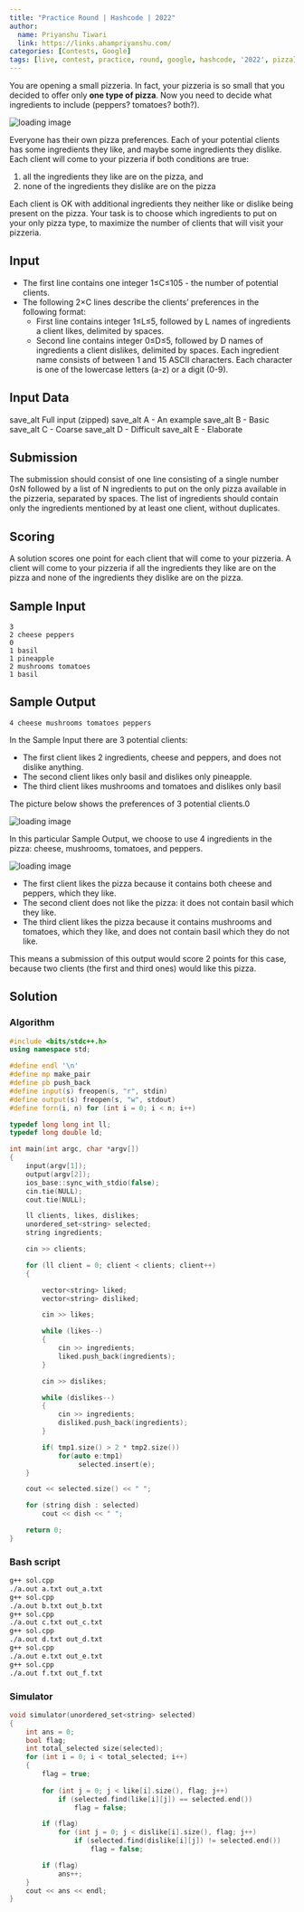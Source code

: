 ```yaml
---
title: "Practice Round | Hashcode | 2022"
author:
  name: Priyanshu Tiwari
  link: https://links.ahampriyanshu.com/
categories: [Contests, Google]
tags: [live, contest, practice, round, google, hashcode, '2022', pizza]
---
```


You are opening a small pizzeria. In fact, your pizzeria is so small that you decided to offer only **one type of pizza**. Now you need to decide what ingredients to include (peppers? tomatoes? both?).

![loading image](https://codejam.googleapis.com/dashboard/get_file/AQj_6U1YZSyNV0Y-_gPyr-2DCkdjytZqr_v1Att7bbxMSvZVYh_qWBQhhLGSENw/pizzeria.gif)

Everyone has their own pizza preferences. Each of your potential clients has some ingredients they like, and maybe some ingredients they dislike. Each client will come to your pizzeria if both conditions are true:

1. all the ingredients they like are on the pizza, and
1. none of the ingredients they dislike are on the pizza

Each client is OK with additional ingredients they neither like or dislike being present on the pizza. Your task is to choose which ingredients to put on your only pizza type, to maximize the number of clients that will visit your pizzeria.

## Input

- The first line contains one integer 1≤C≤105 - the number of potential clients.
- The following 2×C lines describe the clients’ preferences in the following format:
    - First line contains integer 1≤L≤5, followed by L names of ingredients a client likes, delimited by spaces.
    - Second line contains integer 0≤D≤5, followed by D names of ingredients a client dislikes, delimited by spaces.
Each ingredient name consists of between 1 and 15 ASCII characters. Each character is one of the lowercase letters (a-z) or a digit (0-9).

## Input Data
save_alt Full input (zipped)
save_alt A - An example
save_alt B - Basic
save_alt C - Coarse
save_alt D - Difficult
save_alt E - Elaborate

## Submission
The submission should consist of one line consisting of a single number 0≤N followed by a list of N ingredients to put on the only pizza available in the pizzeria, separated by spaces. The list of ingredients should contain only the ingredients mentioned by at least one client, without duplicates.

## Scoring
A solution scores one point for each client that will come to your pizzeria. A client will come to your pizzeria if all the ingredients they like are on the pizza and none of the ingredients they dislike are on the pizza.


## Sample Input
```
3
2 cheese peppers
0
1 basil
1 pineapple
2 mushrooms tomatoes
1 basil
```

## Sample Output
```
4 cheese mushrooms tomatoes peppers
```

In the Sample Input there are 3 potential clients:

* The first client likes 2 ingredients, cheese and peppers, and does not dislike anything.
* The second client likes only basil and dislikes only pineapple.
* The third client likes mushrooms and tomatoes and dislikes only basil

The picture below shows the preferences of 3 potential clients.0

![loading image](https://codejam.googleapis.com/dashboard/get_file/AQj_6U2Wr7D5Jsb8-SHSrHz03jDHeq_MZ3OA3jOrPt5p-SxPWQyq686RpEqamJEPxu7td2UazZEK7Q/pizza-poll-examples.png)

In this particular Sample Output, we choose to use 4 ingredients in the pizza: cheese, mushrooms, tomatoes, and peppers.

![loading image](https://codejam.googleapis.com/dashboard/get_file/AQj_6U1hIGoQsQtyiDWcxGYxVj78Z1bgX7BQGLk8hbT52jElrlhFJ_z578iJOm4zPjOBcSXeTl-6eQ/pizza-sample-output.png)

* The first client likes the pizza because it contains both cheese and peppers, which they like.
* The second client does not like the pizza: it does not contain basil which they like.
* The third client likes the pizza because it contains mushrooms and tomatoes, which they like, and does not contain basil which they do not like.

This means a submission of this output would score 2 points for this case, because two clients (the first and third ones) would like this pizza.

## Solution

### Algorithm

```cpp
#include <bits/stdc++.h>
using namespace std;

#define endl '\n'
#define mp make_pair
#define pb push_back
#define input(s) freopen(s, "r", stdin)
#define output(s) freopen(s, "w", stdout)
#define forn(i, n) for (int i = 0; i < n; i++)

typedef long long int ll;
typedef long double ld;

int main(int argc, char *argv[])
{
    input(argv[1]);
    output(argv[2]);
    ios_base::sync_with_stdio(false);
    cin.tie(NULL);
    cout.tie(NULL);

    ll clients, likes, dislikes;
    unordered_set<string> selected;
    string ingredients;

    cin >> clients;

    for (ll client = 0; client < clients; client++)
    {

        vector<string> liked;
        vector<string> disliked;

        cin >> likes;

        while (likes--)
        {
            cin >> ingredients;
            liked.push_back(ingredients);
        }

        cin >> dislikes;

        while (dislikes--)
        {
            cin >> ingredients;
            disliked.push_back(ingredients);
        }

        if( tmp1.size() > 2 * tmp2.size())
            for(auto e:tmp1)
                 selected.insert(e);
    }

    cout << selected.size() << " ";

    for (string dish : selected)
        cout << dish << " ";

    return 0;
}
```

### Bash script

```bash
g++ sol.cpp 
./a.out a.txt out_a.txt
g++ sol.cpp
./a.out b.txt out_b.txt
g++ sol.cpp
./a.out c.txt out_c.txt
g++ sol.cpp
./a.out d.txt out_d.txt
g++ sol.cpp
./a.out e.txt out_e.txt
g++ sol.cpp
./a.out f.txt out_f.txt
```

### Simulator

```cpp
void simulator(unordered_set<string> selected)
{
    int ans = 0;
    bool flag;
    int total_selected size(selected);
    for (int i = 0; i < total_selected; i++)
    {
        flag = true;
        
        for (int j = 0; j < like[i].size(), flag; j++)
            if (selected.find(like[i][j]) == selected.end())
                flag = false;

        if (flag)
            for (int j = 0; j < dislike[i].size(), flag; j++)
                if (selected.find(dislike[i][j]) != selected.end())
                    flag = false;

        if (flag)
            ans++;
    }
    cout << ans << endl;
}
```